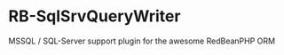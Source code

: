 RB-SqlSrvQueryWriter
====================

MSSQL / SQL-Server support plugin for the awesome RedBeanPHP ORM
